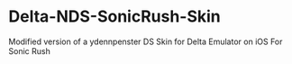 # Delta-NDS-SonicRush-Skin
Modified version of a ydennpenster DS Skin for Delta Emulator on iOS For Sonic Rush
